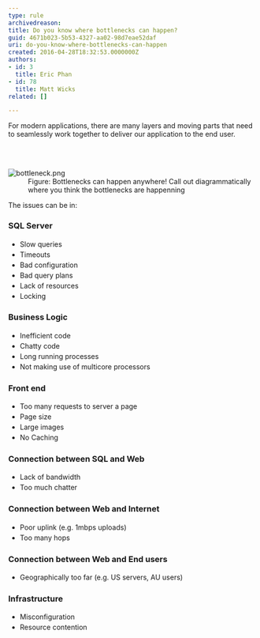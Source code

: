 ```yaml
---
type: rule
archivedreason: 
title: Do you know where bottlenecks can happen?
guid: 4671b023-5b53-4327-aa02-98d7eae52daf
uri: do-you-know-where-bottlenecks-can-happen
created: 2016-04-28T18:32:53.0000000Z
authors:
- id: 3
  title: Eric Phan
- id: 78
  title: Matt Wicks
related: []

---
```



<p>For modern applications, there are many layers and moving parts that need to seamlessly work together to deliver our application to the end user.&#160;<br></p>
<br><excerpt class='endintro'></excerpt><br>
<dl class="image"> <dt> <img src="/PublishingImages/bottleneck.png" alt="bottleneck.png" /> </dt><dd>Figure&#58; Bottlenecks can happen anywhere!&#160;Call out diagrammatically where you think the bottlenecks are happenning<br></dd></dl><p>The issues can be in&#58;</p><h3>SQL Server</h3><ul><li><span style="line-height&#58;1.5em;">Slow </span><span style="line-height&#58;1.5em;">queries&#160;</span></li><li><span style="line-height&#58;1.5em;">Timeouts</span></li><li><span style="line-height&#58;1.5em;">Bad configuration&#160;</span></li><li><span style="line-height&#58;1.5em;">Bad query plans&#160;</span></li><li><span style="line-height&#58;1.5em;">Lack of resources&#160;</span></li><li><span style="line-height&#58;1.5em;">Locking</span><br></li></ul><h3>Business Logic</h3><ul><li><span style="line-height&#58;1.5em;">Inefficient code&#160;</span></li><li><span style="line-height&#58;1.5em;">Chatty code&#160;</span></li><li><span style="line-height&#58;1.5em;">Long running processes&#160;</span></li><li><span style="line-height&#58;1.5em;">Not making use of multicore processors</span><br></li></ul><h3>Front end</h3><ul><li><span style="line-height&#58;1.5em;">Too man</span><span style="line-height&#58;1.5em;">y requests to server a page&#160;</span></li><li><span style="line-height&#58;1.5em;">Page size</span></li><li><span style="line-height&#58;1.5em;">Large images</span></li><li><span style="line-height&#58;1.5em;">No Caching</span><br></li></ul><h3>Connection between SQL and Web</h3><ul><li><span style="line-height&#58;1.5em;">Lack of bandwidth</span></li><li><span style="line-height&#58;1.5em;">T</span><span style="line-height&#58;1.5em;">oo much chatter</span><br></li></ul><h3>Connection between Web and Internet</h3><ul><li><span style="line-height&#58;1.5em;">Poor uplink (</span><span style="line-height&#58;1.5em;">e.g. 1mbps uploads)</span></li><li><span style="line-height&#58;1.5em;">Too many hops</span><br></li></ul><h3>Connection between Web and End users</h3><ul><li><span style="line-height&#58;1.5em;">Geographic​</span><span style="line-height&#58;1.5em;">ally too far (e.g. US servers, AU users)</span><br></li></ul><h3>Infrastructure</h3><ul><li><span style="line-height&#58;1.5em;">Misconfiguration</span></li><li><span style="line-height&#58;1.5em;">​Resou</span><span style="line-height&#58;1.5em;">rce contention</span><br></li></ul>



